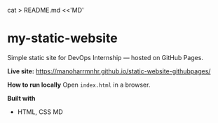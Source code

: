 cat > README.md <<'MD'
# my-static-website

Simple static site for DevOps Internship — hosted on GitHub Pages.

**Live site:** https://manoharrmnhr.github.io/static-website-githubpages/

**How to run locally**
Open `index.html` in a browser.

**Built with**
- HTML, CSS
MD
